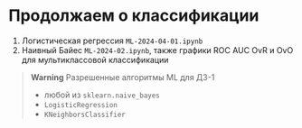 # Продолжаем о классификации

1. Логистическая регрессия `ML-2024-04-01.ipynb`
2. Наивный Байес `ML-2024-02.ipynb`, также графики ROC AUC OvR и OvO для мультиклассовой классификации

>**Warning** Разрешенные алгоритмы ML для ДЗ-1<br>
> - любой из `sklearn.naive_bayes`
> - `LogisticRegression`
> - `KNeighborsClassifier` 
